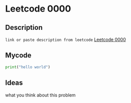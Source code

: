 # Leetcode 0000
## Description
`link or paste description from leetcode`
[Leetcode 0000](https://leetcode-cn.com/problems/find-n-unique-integers-sum-up-to-zero/)

## Mycode
```python
print("hello world")
```

## Ideas
what you think about this problem